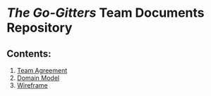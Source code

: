# *The Go-Gitters* Team Documents Repository

## Contents:

1. [Team Agreement](team-agreement.md)
2. [Domain Model](domain-model.png)
3. [Wireframe](wireframe.png)
